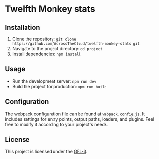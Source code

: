 # Twelfth Monkey stats

## Installation

1. Clone the repository: `git clone https://github.com/AcrossTheCloud/twelfth-monkey-stats.git`
2. Navigate to the project directory: `cd project`
3. Install dependencies: `npm install`

## Usage

- Run the development server: `npm run dev`
- Build the project for production: `npm run build`

## Configuration

The webpack configuration file can be found at `webpack.config.js`. It includes settings for entry points, output paths, loaders, and plugins. Feel free to modify it according to your project's needs.

## License

This project is licensed under the [GPL-3](LICENSE).

